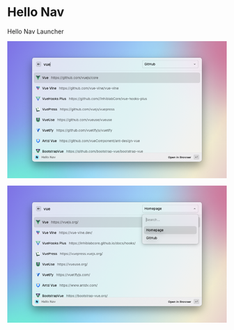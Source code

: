 # Hello Nav

Hello Nav Launcher

![hello-nav-launcher-1](./metadata/hello-nav-launcher-1.png)

![hello-nav-launcher-2](./metadata/hello-nav-launcher-2.png)
